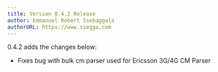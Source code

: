 ```yaml
---
title: Version 0.4.2 Release
author: Emmanuel Robert Ssebaggala
authorURL: https://www.ssegga.com
---
```


0.4.2 adds the changes below:
* Fixes bug with bulk cm parser used for Ericsson 3G/4G CM Parser